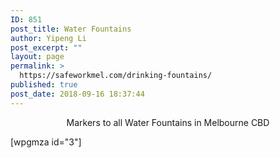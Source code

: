 ```yaml
---
ID: 851
post_title: Water Fountains
author: Yipeng Li
post_excerpt: ""
layout: page
permalink: >
  https://safeworkmel.com/drinking-fountains/
published: true
post_date: 2018-09-16 18:37:44
---
```

<p style="text-align: center;">Markers to all Water Fountains in Melbourne CBD</strong></p>[wpgmza id="3"]
